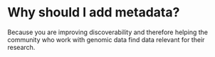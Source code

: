 # Why should I add metadata?

Because you are improving discoverability and therefore helping the community who work with genomic data find data relevant for their research.
